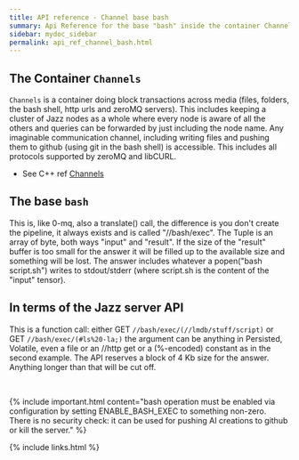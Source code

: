 ```yaml
---
title: API reference - Channel base bash
summary: Api Reference for the base "bash" inside the container Channels
sidebar: mydoc_sidebar
permalink: api_ref_channel_bash.html
---
```


## The Container `Channels`

`Channels` is a container doing block transactions across media (files, folders, the bash shell, http urls and zeroMQ servers). This
includes keeping a cluster of Jazz nodes as a whole where every node is aware of all the others and queries can be forwarded by just
including the node name. Any imaginable communication channel, including writing files and pushing them to github (using git in the bash
shell) is accessible. This includes all protocols supported by zeroMQ and libCURL.

* See C++ ref [Channels](/develop_jazz02/classjazz__elements_1_1Channels.html)

## The base `bash`

This is, like 0-mq, also a translate() call, the difference is you don't create the pipeline, it always exists and is called "//bash/exec".
The Tuple is an array of byte, both ways "input" and "result". If the size of the "result" buffer is too small for the answer it will be
filled up to the available size and something will be lost. The answer includes whatever a popen("bash script.sh") writes to stdout/stderr
(where script.sh is the content of the "input" tensor).

## In terms of the Jazz server API

This is a function call: either GET `//bash/exec/(//lmdb/stuff/script)` or GET `//bash/exec/(#ls%20-la;)` the argument can be anything in
Persisted, Volatile, even a file or an //http get or a (%-encoded) constant as in the second example. The API reserves a block of 4 Kb
size for the answer. Anything longer than that will be cut off.

<br/>

{% include important.html content="bash operation must be enabled via configuration by setting ENABLE_BASH_EXEC to something non-zero.
There is no security check: it can be used for pushing AI creations to github or kill the server." %}

{% include links.html %}
